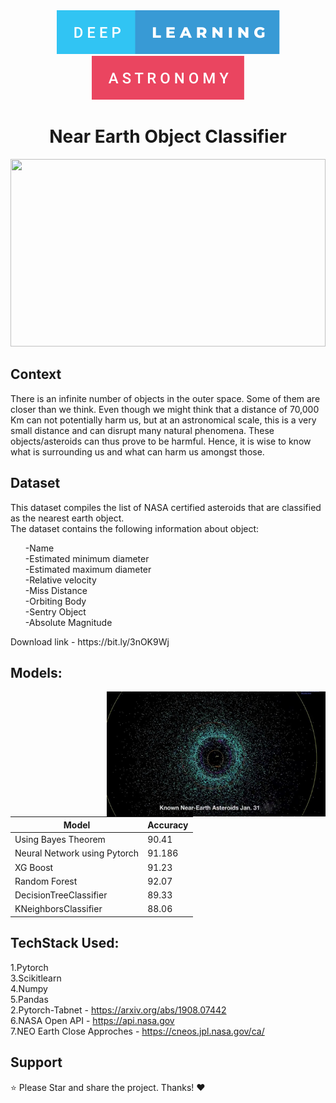 <div align="center"> 
   <img  src="/temp/deep-learning.svg">
   <img  src="/temp/astronomy.svg">
   
</div>

<div align="center"> 
  <h1>Near Earth Object Classifier</h1>
   <img height=300 width=100% src="/temp/comets.gif">
</div>

## Context
There is an infinite number of objects in the outer space. Some of them are closer than we think. Even though we might think that a distance of 70,000 Km can not potentially harm us, but at an astronomical scale, this is a very small distance and can disrupt many natural phenomena. These objects/asteroids can thus prove to be harmful. Hence, it is wise to know what is surrounding us and what can harm us amongst those.

## Dataset
This dataset compiles the list of NASA certified asteroids that are classified as the nearest earth object.</br>
The dataset contains the following information about object:
<ul>
-Name</br>
-Estimated minimum diameter</br>
-Estimated maximum diameter</br>
-Relative velocity</br>
-Miss Distance</br>
-Orbiting Body</br>
-Sentry Object</br>
-Absolute Magnitude</br>
</ul>
Download link - https://bit.ly/3nOK9Wj

## Models:

<img align="right" src="/temp/Near Earth Asteroids.jpg" width="350" height="200">

| Model                        |  Accuracy      
| -----------------------------|  -------------| 
| Using Bayes Theorem          |  90.41        |
| Neural Network using Pytorch |  91.186       |
|XG Boost                      |  91.23        |
|Random Forest                 |  92.07        |
|DecisionTreeClassifier        |  89.33        |
|KNeighborsClassifier 	       |  88.06        |


## TechStack Used:
1.Pytorch <br />
3.Scikitlearn <br />
4.Numpy <br />
5.Pandas <br />
2.Pytorch-Tabnet - https://arxiv.org/abs/1908.07442 <br />
6.NASA Open API - https://api.nasa.gov <br />
7.NEO Earth Close Approches - https://cneos.jpl.nasa.gov/ca/ <br />


## Support
⭐ Please Star and share the project. Thanks! ❤️
